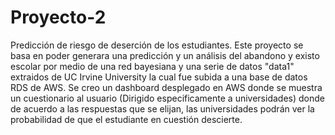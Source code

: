 # Proyecto-2
Predicción de riesgo de deserción de los estudiantes.
Este proyecto se basa en poder generara una predicción y un análisis del abandono y existo escolar por medio de una red bayesiana y una serie de datos "data1" extraidos de UC Irvine University la cual fue subida a una base de datos RDS de AWS.
Se creo un dashboard desplegado en AWS donde se muestra un cuestionario al usuario (Dirigido especificamente a universidades) donde de acuerdo a las respuestas que se elijan, las universidades podrán ver la probabilidad de que el estudiante en cuestión descierte.
